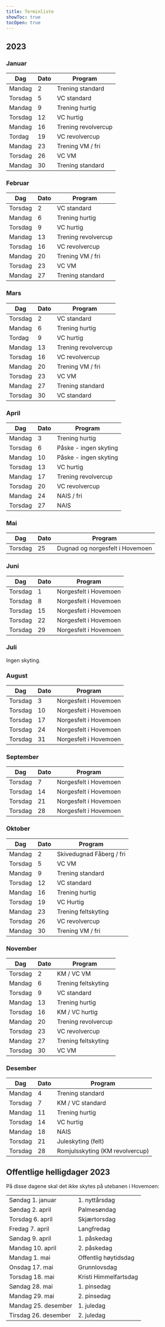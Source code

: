 ```yaml
---
title: Terminliste
showToc: true
tocOpen: true
---
```


## 2023
### Januar
| Dag     | Dato | Program             |
| ---     | ---  | ---                 |
| Mandag  | 2    | Trening standard    |
| Torsdag | 5    | VC standard         |
| Mandag  | 9    | Trening hurtig      |
| Torsdag | 12   | VC hurtig           |
| Mandag  | 16   | Trening revolvercup |
| Tordag  | 19   | VC revolvercup      |
| Mandag  | 23   | Trening VM / fri    |
| Torsdag | 26   | VC VM               |
| Mandag  | 30   | Trening standard    |

### Februar
| Dag     | Dato | Program             |
| ---     | ---  | ---                 |
| Torsdag | 2    | VC standard         |
| Mandag  | 6    | Trening hurtig      |
| Torsdag | 9    | VC hurtig           |
| Mandag  | 13   | Trening revolvercup |
| Torsdag | 16   | VC revolvercup      |
| Mandag  | 20   | Trening VM / fri    |
| Torsdag | 23   | VC VM               |
| Mandag  | 27   | Trening standard    |

### Mars
| Dag     | Dato | Program             |
| ---     | ---  | ---                 |
| Torsdag | 2    | VC standard         |
| Mandag  | 6    | Trening hurtig      |
| Tordag  | 9    | VC hurtig           |
| Mandag  | 13   | Trening revolvercup |
| Torsdag | 16   | VC revolvercup      |
| Mandag  | 20   | Trening VM / fri    |
| Torsdag | 23   | VC VM               |
| Mandag  | 27   | Trening standard    |
| Torsdag | 30   | VC standard         |

### April
| Dag     | Dato | Program               |
| ---     | ---  | ---                   |
| Mandag  | 3    | Trening hurtig        |
| Torsdag | 6    | Påske - ingen skyting |
| Mandag  | 10   | Påske - ingen skyting |
| Torsdag | 13   | VC hurtig             |
| Mandag  | 17   | Trening revolvercup   |
| Torsdag | 20   | VC revolvercup        |
| Mandag  | 24   | NAIS / fri            |
| Torsdag | 27   | NAIS                  |

### Mai
| Dag     | Dato | Program                         |
| ---     | ---  | ---                             |
| Torsdag | 25   | Dugnad og norgesfelt i Hovemoen |

### Juni
| Dag     | Dato | Program                         |
| ---     | ---  | ---                             |
| Torsdag | 1    | Norgesfelt i Hovemoen           |
| Torsdag | 8    | Norgesfelt i Hovemoen           |
| Torsdag | 15   | Norgesfelt i Hovemoen           |
| Torsdag | 22   | Norgesfelt i Hovemoen           |
| Torsdag | 29   | Norgesfelt i Hovemoen           |

### Juli
Ingen skyting.

### August
| Dag     | Dato | Program                         |
| ---     | ---  | ---                             |
| Torsdag | 3    | Norgesfelt i Hovemoen           |
| Torsdag | 10   | Norgesfelt i Hovemoen           |
| Torsdag | 17   | Norgesfelt i Hovemoen           |
| Torsdag | 24   | Norgesfelt i Hovemoen           |
| Torsdag | 31   | Norgesfelt i Hovemoen           |

### September
| Dag     | Dato | Program               |
| ---     | ---  | ---                   |
| Torsdag | 7    | Norgesfelt i Hovemoen |
| Torsdag | 14   | Norgesfelt i Hovemoen |
| Torsdag | 21   | Norgesfelt i Hovemoen |
| Torsdag | 28   | Norgesfelt i Hovemoen |

### Oktober
| Dag     | Dato | Program                  |
| ---     | ---  | ---                      |
| Mandag  | 2    | Skivedugnad Fåberg / fri |
| Torsdag | 5    | VC VM                    |
| Mandag  | 9    | Trening standard         |
| Torsdag | 12   | VC standard              |
| Mandag  | 16   | Trening hurtig           |
| Torsdag | 19   | VC Hurtig                |
| Mandag  | 23   | Trening feltskyting      |
| Torsdag | 26   | VC revolvercup           |
| Mandag  | 30   | Trening VM / fri         |

### November
| Dag     | Dato | Program             |
| ---     | ---  | ---                 |
| Torsdag | 2    | KM / VC VM          |
| Mandag  | 6    | Trening feltskyting |
| Torsdag | 9    | VC standard         |
| Mandag  | 13   | Trening hurtig      |
| Torsdag | 16   | KM / VC hurtig      |
| Mandag  | 20   | Trening revolvercup |
| Torsdag | 23   | VC revolvercup      |
| Mandag  | 27   | Trening feltskyting |
| Torsdag | 30   | VC VM               |

### Desember
| Dag     | Dato | Program                          |
| ---     | ---  | ---                              |
| Mandag  | 4    | Trening standard                 |
| Torsdag | 7    | KM / VC standard                 |
| Mandag  | 11   | Trening hurtig                   |
| Torsdag | 14   | VC hurtig                        |
| Mandag  | 18   | NAIS                             |
| Torsdag | 21   | Juleskyting (felt)               |
| Torsdag | 28   | Romjulsskyting (KM revolvercup)  |

## Offentlige helligdager 2023
På disse dagene skal det ikke skytes på utebanen i Hovemoen:

|                      |                       |
| ---                  | ---                   |
| Søndag 1. januar     | 1. nyttårsdag         |
| Søndag 2. april      | Palmesøndag           |
| Torsdag 6. april     | Skjærtorsdag          |
| Fredag 7. april      | Langfredag            |
| Søndag 9. april      | 1. påskedag           |
| Mandag 10. april     | 2. påskedag           |
| Mandag 1. mai        | Offentlig høytidsdag  |
| Onsdag 17. mai       | Grunnlovsdag          |
| Torsdag 18. mai      | Kristi Himmelfartsdag |
| Søndag 28. mai       | 1. pinsedag           |
| Mandag 29. mai       | 2. pinsedag           |
| Mandag 25. desember  | 1. juledag            |
| Tirsdag 26. desember | 2. juledag            |
